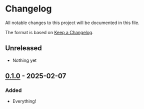 # Changelog

All notable changes to this project will be documented in this file.

The format is based on [Keep a
Changelog](https://keepachangelog.com/en/1.0.0/).

## Unreleased

- Nothing yet

## [0.1.0] - 2025-02-07

### Added

- Everything!

[Unreleased]: https://github.com/nickjj/plutus/compare/0.1.0...HEAD
[0.1.0]: https://github.com/nickjj/plutus/releases/tag/0.1.0
